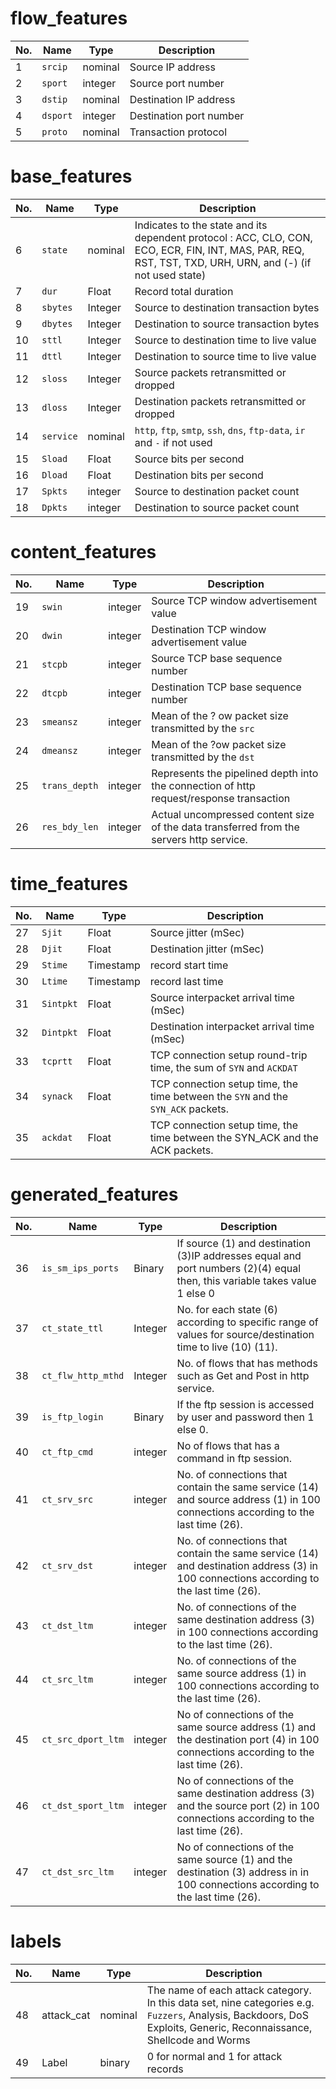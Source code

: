 # flow_features

No.|Name|Type |Description
-|-|-|-|
1|`srcip`|nominal|Source IP address
2|`sport`|integer|Source port number
3|`dstip`|nominal|Destination IP address
4|`dsport`|integer|Destination port number
5|`proto`|nominal|Transaction protocol

# base_features

No.|Name|Type |Description
-|-|-|-|
6|`state`|nominal|Indicates to the state and its dependent protocol 	: ACC, CLO, CON, ECO, ECR, FIN, INT, MAS, PAR, REQ, RST, TST, TXD, URH, URN, and (-) (if not used state)
7|`dur`|Float|Record total duration
8|`sbytes`|Integer|Source to destination transaction bytes 
9|`dbytes`|Integer|Destination to source transaction bytes
10|`sttl`|Integer|Source to destination time to live value 
11|`dttl`|Integer|Destination to source time to live value
12|`sloss`|Integer|Source packets retransmitted or dropped 
13|`dloss`|Integer|Destination packets retransmitted or dropped
14|`service`|nominal|`http`, `ftp`, `smtp`, `ssh`, `dns`, `ftp-data`, `ir` and `-` if not used
15|`Sload`|Float|Source bits per second
16|`Dload`|Float|Destination bits per second
17|`Spkts`|integer|Source to destination packet count 
18|`Dpkts`|integer|Destination to source packet count

# content_features

No.|Name|Type |Description
-|-|-|-|
19|`swin`|integer|Source TCP window advertisement value
20|`dwin`|integer|Destination TCP window advertisement value
21|`stcpb`|integer|Source TCP base sequence number
22|`dtcpb`|integer|Destination TCP base sequence number
23|`smeansz`|integer|Mean of the ?	ow packet size transmitted by the `src` 
24|`dmeansz`|integer|Mean of the ?ow packet size transmitted by the `dst` 
25|`trans_depth`|integer|Represents the pipelined depth into the connection of http request/response transaction
26|`res_bdy_len`|integer|Actual uncompressed content size of the data transferred from the servers http service.

# time_features

No.|Name|Type |Description
-|-|-|-|
27|`Sjit`|Float|Source jitter (mSec)
28|`Djit`|Float|Destination jitter (mSec)
29|`Stime`|Timestamp|record start time
30|`Ltime`|Timestamp|record last time
31|`Sintpkt`|Float|Source interpacket arrival time (mSec)
32|`Dintpkt`|Float|Destination interpacket arrival time (mSec)
33|`tcprtt`|Float|TCP connection setup round-trip time, the sum of `SYN` and `ACKDAT`
34|`synack`|Float|TCP connection setup time, the time between the `SYN` and the `SYN_ACK` packets.
35|`ackdat`|Float|TCP connection setup time, the time between the SYN_ACK and the ACK packets.

# generated_features
No.|Name|Type |Description
-|-|-|-|
36|`is_sm_ips_ports`|Binary|If source (1) and destination (3)IP addresses equal and port numbers (2)(4)  equal then, this variable takes value 1 else 0
37|`ct_state_ttl`|Integer|No. for each state (6) according to specific range of values for source/destination time to live (10) (11).
38|`ct_flw_http_mthd`|Integer|No. of flows that has methods such as Get and Post in http service.
39|`is_ftp_login`|Binary|If the ftp session is accessed by user and password then 1 else 0. 
40|`ct_ftp_cmd`|integer|No of flows that has a command in ftp session.
41|`ct_srv_src`|integer|No. of connections that contain the same service (14) and source address (1) in 100 connections according to the last time (26).
42|`ct_srv_dst`|integer|No. of connections that contain the same service (14) and destination address (3) in 100 connections according to the last time (26).
43|`ct_dst_ltm`|integer|No. of connections of the same destination address (3) in 100 connections according to the last time (26).
44|`ct_src_ltm`|integer|No. of connections of the same source address (1) in 100 connections according to the last time (26).
45|`ct_src_dport_ltm`|integer|No of connections of the same source address (1) and the destination port (4) in 100 connections according to the last time (26).
46|`ct_dst_sport_ltm`|integer|No of connections of the same destination address (3) and the source port (2) in 100 connections according to the last time (26).
47|`ct_dst_src_ltm`|integer|No of connections of the same source (1) and the destination (3) address in in 100 connections according to the last time (26).

# labels

No.|Name|Type |Description
-|-|-|-|
48|attack_cat|nominal|The name of each attack category. In this data set,  nine categories e.g. `Fuzzers`, Analysis, Backdoors, DoS Exploits, Generic, Reconnaissance, Shellcode and Worms
49|Label|binary|0 for normal and 1 for attack records
